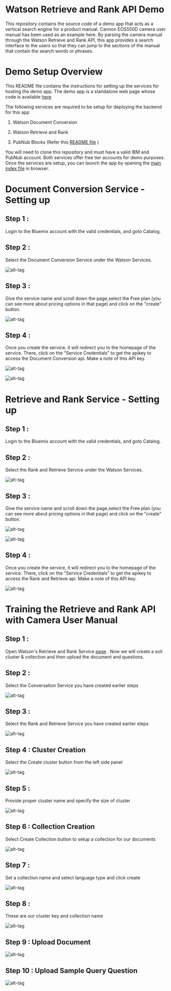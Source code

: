 # Watson Retrieve and Rank API Demo

This repository contains the source code of a demo app that acts as a vertical search engine for a product manual. Cannon EOS550D camera user manual has been used as an example here. By parsing the camera manual through the Watson Retrieve and Rank API, this app provides a search interface to the users so that they can jump to the sections of the manual that contain the search words or phrases. 

# Demo Setup Overview

This README file contains the instructions for setting up the services for hosting the demo app. The demo app is a standalone web page whose code is available [here](/appUI)

The following services are required to be setup for deploying the backend for this app

1. Watson Document Conversion

2. Watson Retrieve and Rank

3. PubNub Blocks (Refer this [README file](block/README.md) )

You will need to clone this repository and must have a valid IBM and PubNub account. Both services offer free tier accounts for demo purposes. Once the services are setup, you can launch the app by opening the [main index file](appUI/index.html) in browser. 

# Document Conversion Service - Setting up

## Step 1 :

Login to the Bluemix account with the valid credentials, and goto Catalog.

## Step 2 :

Select the Document Conversion Service under the Watson Services. 

![alt-tag](https://github.com/AravindNico/rankAndRetreiveDemo/blob/master/screenshots/doc_conv/doc_conversion_select.png)

## Step 3 :

Give the service name and scroll down the page,select the Free plan (you can see more about pricing options in that page) and click on the "create" button.

![alt-tag](https://github.com/AravindNico/rankAndRetreiveDemo/blob/master/screenshots/doc_conv/create_service.png)

## Step 4 :

Once you create the service, it will redirect you to the homepage of the service. There, click on the "Service Credentials" to get the apikey to access the Document Conversion api. Make a note of this API key.

![alt-tag](https://github.com/AravindNico/rankAndRetreiveDemo/blob/master/screenshots/doc_conv/get_cred.png)

![alt-tag](https://github.com/AravindNico/rankAndRetreiveDemo/blob/master/screenshots/doc_conv/create_success.png)


# Retrieve and Rank Service - Setting up

## Step 1 :

Login to the Bluemix account with the valid credentials, and goto Catalog.

## Step 2 :

Select the Rank and Retrieve Service under the Watson Services. 

![alt-tag](https://github.com/AravindNico/rankAndRetreiveDemo/blob/master/screenshots/rank_retrieve/rr_select.png)

## Step 3 :

Give the service name and scroll down the page,select the Free plan (you can see more about pricing options in that page) and click on the "create" button.

![alt-tag](https://github.com/AravindNico/rankAndRetreiveDemo/blob/master/screenshots/rank_retrieve/rr_create_service.png)

![alt-tag](https://github.com/AravindNico/rankAndRetreiveDemo/blob/master/screenshots/rank_retrieve/rr_price_plan.png)

## Step 4 :

Once you create the service, it will redirect you to the homepage of the service. There, click on the "Service Credentials" to get the apikey to access the Rank and Retrieve api. Make a note of this API key.

![alt-tag](https://github.com/AravindNico/rankAndRetreiveDemo/blob/master/screenshots/rank_retrieve/rr_cred.png)


# Training the Retrieve and Rank API with Camera User Manual

## Step 1 : 

Open Watson's Retrieve and Rank Service [page](https://watson-retrieve-and-rank.ng.bluemix.net/) . Now we will create a solr cluster & collection and then upload the document and questions.

## Step 2 :

Select the Conversation Service you have created earlier steps

![alt-tag](https://github.com/AravindNico/rankAndRetreiveDemo/blob/master/screenshots/rank_retrieve/rrConversionStart.png)

## Step 3 :

Select the Rank and Retrieve Service you have created earlier steps

![alt-tag](https://github.com/AravindNico/rankAndRetreiveDemo/blob/master/screenshots/rank_retrieve/rrStart.png)

## Step 4 : Cluster Creation

Select the Create cluster button from the left side panel

![alt-tag](https://github.com/AravindNico/rankAndRetreiveDemo/blob/master/screenshots/rank_retrieve/creatingNewCluster.png)

## Step 5 :

Provide proper cluster name and specify the size of cluster

![alt-tag](https://github.com/AravindNico/rankAndRetreiveDemo/blob/master/screenshots/rank_retrieve/createCluster.png)

## Step 6 : Collection Creation

Select Create Collection button to setup a collection for our documents 

![alt-tag](https://github.com/AravindNico/rankAndRetreiveDemo/blob/master/screenshots/rank_retrieve/create_coll.png)

## Step 7 :

Set a collection name and select language type and click create

![alt-tag](https://github.com/AravindNico/rankAndRetreiveDemo/blob/master/screenshots/rank_retrieve/createCollection.png)

## Step 8 :

These are our cluster key and collection name

![alt-tag](https://github.com/AravindNico/rankAndRetreiveDemo/blob/master/screenshots/rank_retrieve/rrcluster.png)

## Step 9 : Upload Document

![alt-tag](https://github.com/AravindNico/rankAndRetreiveDemo/blob/master/screenshots/rank_retrieve/rr_uploaddoc.png)

## Step 10 : Upload Sample Query Question

![alt-tag](https://github.com/shyampurk/rankAndRetreiveDemo/blob/master/screenshots/rank_retrieve/rrQuetions.png)
